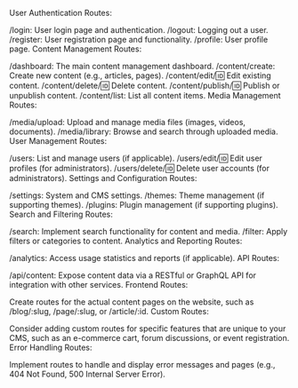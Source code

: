 User Authentication Routes:

/login: User login page and authentication.
/logout: Logging out a user.
/register: User registration page and functionality.
/profile: User profile page.
Content Management Routes:

/dashboard: The main content management dashboard.
/content/create: Create new content (e.g., articles, pages).
/content/edit/:id: Edit existing content.
/content/delete/:id: Delete content.
/content/publish/:id: Publish or unpublish content.
/content/list: List all content items.
Media Management Routes:

/media/upload: Upload and manage media files (images, videos, documents).
/media/library: Browse and search through uploaded media.
User Management Routes:

/users: List and manage users (if applicable).
/users/edit/:id: Edit user profiles (for administrators).
/users/delete/:id: Delete user accounts (for administrators).
Settings and Configuration Routes:

/settings: System and CMS settings.
/themes: Theme management (if supporting themes).
/plugins: Plugin management (if supporting plugins).
Search and Filtering Routes:

/search: Implement search functionality for content and media.
/filter: Apply filters or categories to content.
Analytics and Reporting Routes:

/analytics: Access usage statistics and reports (if applicable).
API Routes:

/api/content: Expose content data via a RESTful or GraphQL API for integration with other services.
Frontend Routes:

Create routes for the actual content pages on the website, such as /blog/:slug, /page/:slug, or /article/:id.
Custom Routes:

Consider adding custom routes for specific features that are unique to your CMS, such as an e-commerce cart, forum discussions, or event registration.
Error Handling Routes:

Implement routes to handle and display error messages and pages (e.g., 404 Not Found, 500 Internal Server Error).